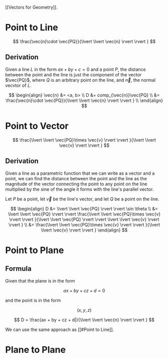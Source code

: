 [[Vectors for Geometry]].

# Point to Line

$$
\frac{\vec{n}\cdot \vec{PQ}}{\lvert \lvert \vec{n} \rvert \rvert }
$$

## Derivation

Given a line $L$ in the form $ax + by + c = 0$ and a point $P$, the distance between the point and the line is just the component of the vector $\vec{PQ}$, where $Q$ is an arbitrary point on the line, and $\vec{n}$, the normal vecvtor of $L$.

$$
\begin{align}
\vec{n} &= <a, b> \\
D &= comp_{\vec{n}}\vec{PQ} \\
&= \frac{\vec{n}\cdot \vec{PQ}}{\lvert \lvert \vec{n} \rvert \rvert } \\
\end{align}
$$

# Point to Vector

$$
\frac{\lvert \lvert \vec{PQ}\times \vec{v} \rvert \rvert }{\lvert \lvert \vec{v} \rvert \rvert }
$$

## Derivation

Given a line as a parametric function that we can write as a vector and a point, we can find the distance between the point and the line as the magnitude of the vector connecting the point to any point on the line multiplied by the sine of the angle it forms with the line's parallel vector.

Let $P$ be a point, let $\vec{v}$ be the line's vector, and let $Q$ be a point on the line.

$$
\begin{align}
D &= \lvert \lvert \vec{PQ} \rvert \rvert \sin \theta \\
&= \lvert \lvert \vec{PQ} \rvert \rvert \frac{\lvert \lvert \vec{PQ}\times \vec{v} \rvert \rvert }{\lvert \lvert \vec{PQ} \rvert \rvert \lvert \lvert \vec{v} \rvert \rvert } \\
&= \frac{\lvert \lvert \vec{PQ}\times \vec{v} \rvert \rvert }{\lvert \lvert \vec{v} \rvert \rvert }
\end{align}
$$

# Point to Plane

## Formula

Given that the plane is in the form 

$$
ax + by + cz + d = 0
$$

and the point is in the form

$$
(x, y, z)
$$

$$
D = \frac{ax + by + cz + d|}{\lvert \lvert \vec{n} \rvert \rvert }
$$

We can use the same approach as [[#Point to Line]]. 


# Plane to Plane